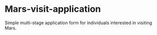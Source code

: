 # Mars-visit-application
Simple multi-stage application form for individuals interested in visiting Mars.
